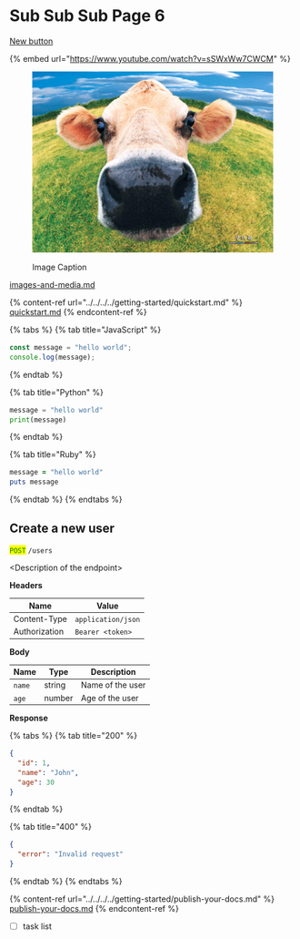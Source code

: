 # Sub Sub Sub Page 6

<a href="../../../../" class="button secondary">New button</a>

{% embed url="https://www.youtube.com/watch?v=sSWxWw7CWCM" %}

<figure><img src="../../../../.gitbook/assets/funny-farm-animals-01.jpg" alt="Alt text for cow image"><figcaption><p>Image Caption</p></figcaption></figure>

[images-and-media.md](../../../../basics/images-and-media.md "mention")

{% content-ref url="../../../../getting-started/quickstart.md" %}
[quickstart.md](../../../../getting-started/quickstart.md)
{% endcontent-ref %}

{% tabs %}
{% tab title="JavaScript" %}
```javascript
const message = "hello world";
console.log(message);
```
{% endtab %}

{% tab title="Python" %}
```python
message = "hello world"
print(message)
```
{% endtab %}

{% tab title="Ruby" %}
```ruby
message = "hello world"
puts message
```
{% endtab %}
{% endtabs %}

## Create a new user

<mark style="color:green;">`POST`</mark> `/users`

\<Description of the endpoint>

**Headers**

| Name          | Value              |
| ------------- | ------------------ |
| Content-Type  | `application/json` |
| Authorization | `Bearer <token>`   |

**Body**

| Name   | Type   | Description      |
| ------ | ------ | ---------------- |
| `name` | string | Name of the user |
| `age`  | number | Age of the user  |

**Response**

{% tabs %}
{% tab title="200" %}
```json
{
  "id": 1,
  "name": "John",
  "age": 30
}
```
{% endtab %}

{% tab title="400" %}
```json
{
  "error": "Invalid request"
}
```
{% endtab %}
{% endtabs %}

{% content-ref url="../../../../getting-started/publish-your-docs.md" %}
[publish-your-docs.md](../../../../getting-started/publish-your-docs.md)
{% endcontent-ref %}

* [ ] task list
